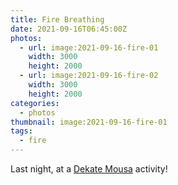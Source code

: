 ```yaml
---
title: Fire Breathing
date: 2021-09-16T06:45:00Z
photos:
  - url: image:2021-09-16-fire-01
    width: 3000
    height: 2000
  - url: image:2021-09-16-fire-02
    width: 3000
    height: 2000
categories:
  - photos
thumbnail: image:2021-09-16-fire-01
tags:
  - fire
---
```


<style>
.fg-2021-09-16-fire-breathing {
  grid-template-columns: repeat(1, 1fr);
}
</style>

Last night, at a [Dekate Mousa](https://dekatemousa.nl/) activity!

